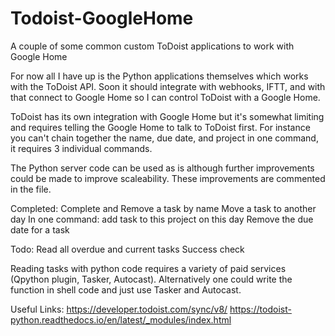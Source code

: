 # Todoist-GoogleHome
A couple of some common custom ToDoist applications to work with Google Home

For now all I have up is the Python applications themselves which works with the ToDoist API. Soon it should integrate
with webhooks, IFTT, and with that connect to Google Home so I can control ToDoist with a Google Home.

ToDoist has its own integration with Google Home but it's somewhat limiting and requires telling the Google Home to talk
to ToDoist first. For instance you can't chain together the name, due date, and project in one command, it requires 3 individual
commands.

The Python server code can be used as is although further improvements could be made to improve scaleability. These improvements are commented in the file.

Completed:
    Complete and Remove a task by name
    Move a task to another day
    In one command: add task to this project on this day
    Remove the due date for a task

Todo:
    Read all overdue and current tasks
    Success check

Reading tasks with python code requires a variety of paid services (Qpython plugin, Tasker, Autocast). Alternatively one could write the function in shell code and just use Tasker and Autocast.

Useful Links:
https://developer.todoist.com/sync/v8/
https://todoist-python.readthedocs.io/en/latest/_modules/index.html
